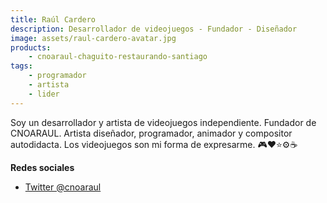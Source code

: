 ```yaml
---
title: Raúl Cardero
description: Desarrollador de videojuegos - Fundador - Diseñador
image: assets/raul-cardero-avatar.jpg
products:
    - cnoaraul-chaguito-restaurando-santiago
tags:
    - programador
    - artista
    - lider
---
```

Soy un desarrollador y artista de videojuegos independiente. Fundador de CNOARAUL. Artista diseñador, programador, animador y compositor autodidacta. Los videojuegos son mi forma de expresarme.
🎮❤⭐⚙☕

**Redes sociales**
* [Twitter @cnoaraul](https://twitter.com/cnoaraul)